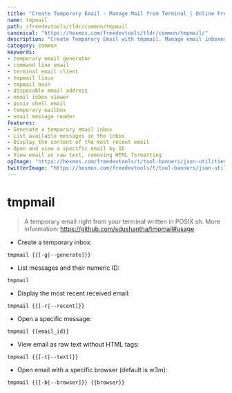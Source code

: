 ```yaml
---
title: "Create Temporary Email - Manage Mail from Terminal | Online Free DevTools by Hexmos"
name: tmpmail
path: /freedevtools/tldr/common/tmpmail
canonical: "https://hexmos.com/freedevtools/tldr/common/tmpmail/"
description: "Create Temporary Email with tmpmail. Manage email inboxes and view messages directly from your terminal using this simple command-line utility. Free online tool, no registration required."
category: common
keywords:
- temporary email generator
- command line email
- terminal email client
- tmpmail linux
- tmpmail bash
- disposable email address
- email inbox viewer
- posix shell email
- temporary mailbox
- email message reader
features:
- Generate a temporary email inbox
- List available messages in the inbox
- Display the content of the most recent email
- Open and view a specific email by ID
- View email as raw text, removing HTML formatting
ogImage: "https://hexmos.com/freedevtools/t/tool-banners/json-utilities-banner.png"
twitterImage: "https://hexmos.com/freedevtools/t/tool-banners/json-utilities-banner.png"
---
```


# tmpmail

> A temporary email right from your terminal written in POSIX sh.
> More information: <https://github.com/sdushantha/tmpmail#usage>.

- Create a temporary inbox:

`tmpmail {{[-g|--generate]}}`

- List messages and their numeric ID:

`tmpmail`

- Display the most recent received email:

`tmpmail {{[-r|--recent]}}`

- Open a specific message:

`tmpmail {{email_id}}`

- View email as raw text without HTML tags:

`tmpmail {{[-t|--text]}}`

- Open email with a specific browser (default is w3m):

`tmpmail {{[-b|--browser]}} {{browser}}`
